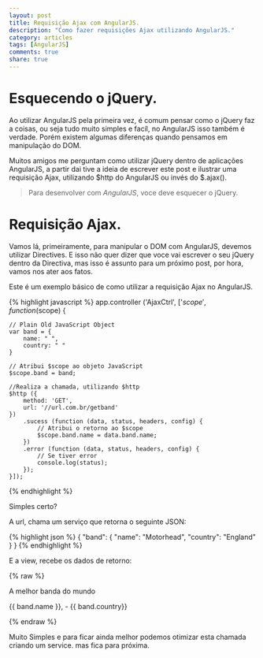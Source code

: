 ```yaml
---
layout: post
title: Requisição Ajax com AngularJS.
description: "Como fazer requisições Ajax utilizando AngularJS."
category: articles
tags: [AngularJS]
comments: true
share: true
---
```


# Esquecendo o jQuery.
Ao utilizar AngularJS pela primeira vez, é comum pensar como o jQuery faz a coisas, ou seja tudo muito simples e facíl, no AngularJS isso também é verdade. Porém existem algumas diferenças quando pensamos em manipulação do DOM.

Muitos amigos me perguntam como utilizar jQuery dentro de aplicações AngularJS, a partir dai tive a ideia de escrever este post e ilustrar uma requisição Ajax, utilizando $http do AngularJS ou invés do $.ajax().

> Para desenvolver com *AngularJS*, voce deve esquecer o jQuery.

# Requisição Ajax.
Vamos lá, primeiramente, para manipular o DOM com AngularJS, devemos utilizar Directives. E isso não quer dizer que voce vai escrever o seu jQuery dentro da Directiva, mas isso é assunto para um próximo post, por hora, vamos nos ater aos fatos.

Este é um exemplo básico de como utilizar a requisição Ajax no AngularJS.

{% highlight javascript %}
    app.controller ('AjaxCtrl', ['$scope', function ($scope) {

    // Plain Old JavaScript Object
    var band = {
        name: " ",
        country: " "
    }

    // Atribui $scope ao objeto JavaScript
    $scope.band = band;

    //Realiza a chamada, utilizando $http
    $http ({
        method: 'GET',
        url: '//url.com.br/getband'
    })
        .sucess (function (data, status, headers, config) {
            // Atribui o retorno ao $scope
            $scope.band.name = data.band.name;
        })
        .error (function (data, status, headers, config) {
            // Se tiver error
            console.log(status);
        });
    }]);
{% endhighlight %}

Simples certo?

A url, chama um serviço que retorna o seguinte JSON:

{% highlight json %}
    {
    "band": {
        "name": "Motorhead",
        "country": "England"
        }
    }
{% endhighlight %}

E a view, recebe os dados de retorno:

{% raw %}
    <div ng-controller="AjaxCtrl">
        <p>A melhor banda do mundo</p>
        <p>{{ band.name }}, - {{ band.country}}</p>
    </div>
{% endraw %}

Muito Simples e para ficar ainda melhor podemos otimizar esta chamada criando um service. mas fica para próxima.  
